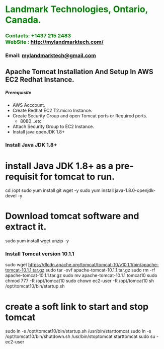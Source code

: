 #  **<span style="color:green">Landmark Technologies, Ontario, Canada.</span>**
### **<span style="color:green">Contacts: +1437 215 2483<br> WebSite : <http://mylandmarktech.com/></span>**
### **Email: mylandmarktech@gmail.com**



## Apache Tomcat Installation And Setup In AWS EC2 Redhat Instance.
##### Prerequisite
+ AWS Acccount.
+ Create Redhat EC2 T2.micro Instance.
+ Create Security Group and open Tomcat ports or Required ports.
   + 8080 ..etc
+ Attach Security Group to EC2 Instance.
+ Install java openJDK 1.8+

### Install Java JDK 1.8+ 


# install Java JDK 1.8+ as a pre-requisit for tomcat to run.
cd /opt 
sudo yum install git wget -y
sudo yum install java-1.8.0-openjdk-devel -y
# Download tomcat software and extract it.
sudo yum install wget unzip -y

### Install Tomcat version 10.1.1

sudo wget https://dlcdn.apache.org/tomcat/tomcat-10/v10.1.1/bin/apache-tomcat-10.1.1.tar.gz
sudo tar -xvf apache-tomcat-10.1.1.tar.gz
sudo rm -rf apache-tomcat-10.1.1.tar.gz
sudo mv apache-tomcat-10.1.1 tomcat10
sudo chmod 777 -R /opt/tomcat10
sudo chown ec2-user -R /opt/tomcat10
sh /opt/tomcat10/bin/startup.sh
# create a soft link to start and stop tomcat
sudo ln -s /opt/tomcat10/bin/startup.sh /usr/bin/starttomcat
sudo ln -s /opt/tomcat10/bin/shutdown.sh /usr/bin/stoptomcat
starttomcat
sudo su - ec2-user

